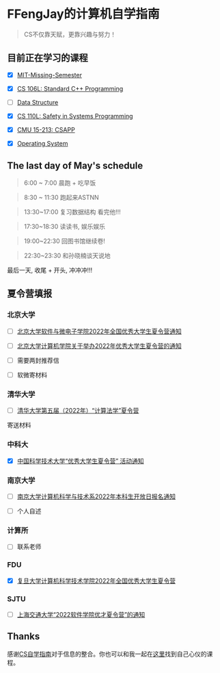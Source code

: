 # FFengJay的计算机自学指南

> CS不仅靠天赋，更靠兴趣与努力！

## 目前正在学习的课程

- [x] [MIT-Missing-Semester](https://missing.csail.mit.edu/)

- [x] [CS 106L: Standard C++ Programming](http://web.stanford.edu/class/cs106l/)

- [ ] [Data Structure](https://github.com/yingxiangyu/data_structure)

- [x] [CS 110L: Safety in Systems Programming](https://reberhardt.com/cs110l/spring-2020/)

- [x] [CMU 15-213: CSAPP](http://csapp.cs.cmu.edu/)

- [x] [Operating System](https://www.bilibili.com/video/BV1Cm4y1d7Ur?spm_id_from=333.999.0.0)

<!-- - [ ] [Computer Architecture AQA](https://www.ituring.com.cn/book/2632)  -->



## The last day of May's schedule

> 6:00 ~ 7:00 晨跑 + 吃早饭

> 8:30 ~ 11:30 跑起来ASTNN

> 13:30~17:00 复习数据结构 看完他!!!

> 17:30~18:30 读读书, 娱乐娱乐

> 19:00~22:30 回图书馆继续卷!

> 22:30~23:30 和孙晓楠谈天说地

最后一天, 收尾 + 开头, 冲冲冲!!!

<!-- 总结: 上午刷leetcode, 下午复习和写写代码, 然后就读书跑步休息一下, 晚上回去继续看看专业课.  -->

## 夏令营填报

### 北京大学

- [ ] [北京大学软件与微电子学院2022年全国优秀大学生夏令营通知](http://www.ss.pku.edu.cn/index.php/admission/admnotice/4334-2022年北京大学软件与微电子学院优秀大学生夏令营通知)

- [ ] [北京大学计算机学院关于举办2022年优秀大学生夏令营的通知](https://cs.pku.edu.cn/info/1023/3442.htm)

- [ ] 需要两封推荐信

- [ ] 软微寄材料

### 清华大学

- [ ]  [清华大学第五届（2022年）“计算法学”夏令营](https://www.law.tsinghua.edu.cn/info/1135/13185.htm)

寄送材料

### 中科大

- [x] [中国科学技术大学“优秀大学生夏令营” 活动通知](https://mp.weixin.qq.com/s?__biz=MzA5OTQ4MzAzMg==&mid=2650083353&idx=1&sn=1db1bed8ee834f726a53e97acd64ce4c)

### 南京大学

- [ ] [南京大学计算机科学与技术系2022年本科生开放日报名通知](https://cs.nju.edu.cn/b0/eb/c1654a569579/page.htm)

- [ ] 个人自述

### 计算所

- [ ] 联系老师

### FDU

- [x] [复旦大学计算机科学技术学院2022年全国优秀大学生夏令营](https://cs.fudan.edu.cn/bf/99/c24257a442265/page.htm)

### SJTU

- [ ] [上海交通大学“2022软件学院优才夏令营”的通知](http://www.se.sjtu.edu.cn/notice/noticedetail.aspx?id=21216)

## Thanks

感谢[CS自学指南](https://github.com/PKUFlyingPig/cs-self-learning)对于信息的整合。你也可以和我一起在[这里](https://csdiy.wiki/)找到自己心仪的课程。

